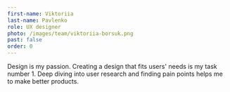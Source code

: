 ```yaml
---
first-name: Viktoriia
last-name: Pavlenko
role: UX designer
photo: /images/team/viktoriia-borsuk.png
past: false
order: 0
---
```

Design is my passion. Creating a design that fits users' needs is my task number 1. Deep diving into user research and finding pain points helps me to make better products.
